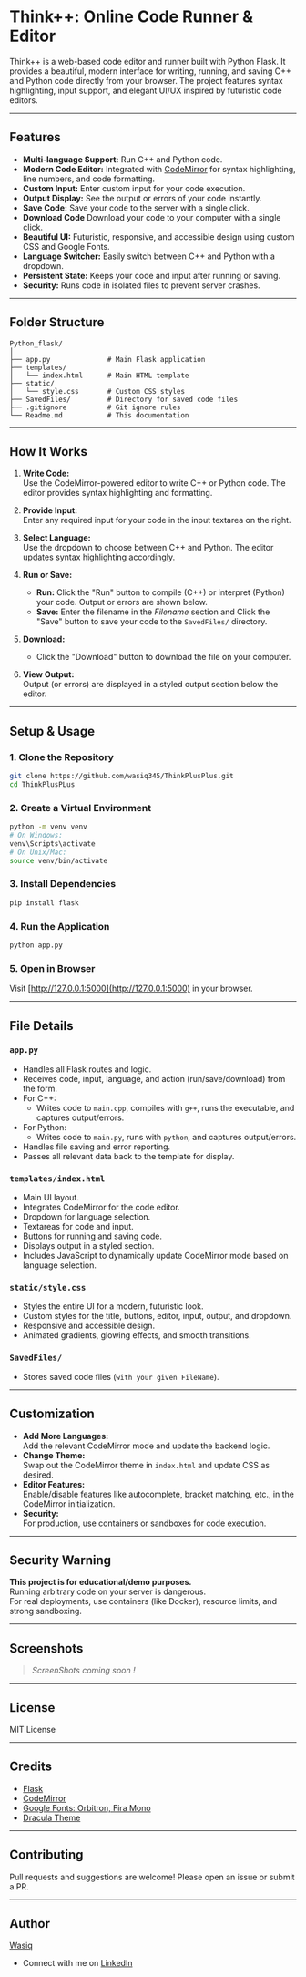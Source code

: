 # Think++: Online Code Runner & Editor

Think++ is a web-based code editor and runner built with Python Flask. It provides a beautiful, modern interface for writing, running, and saving C++ and Python code directly from your browser. The project features syntax highlighting, input support, and elegant UI/UX inspired by futuristic code editors.

---

## Features

- **Multi-language Support:** Run C++ and Python code.
- **Modern Code Editor:** Integrated with [CodeMirror](https://codemirror.net/) for syntax highlighting, line numbers, and code formatting.
- **Custom Input:** Enter custom input for your code execution.
- **Output Display:** See the output or errors of your code instantly.
- **Save Code:** Save your code to the server with a single click.
- **Download Code** Download your code to your computer with a single click.
- **Beautiful UI:** Futuristic, responsive, and accessible design using custom CSS and Google Fonts.
- **Language Switcher:** Easily switch between C++ and Python with a dropdown.
- **Persistent State:** Keeps your code and input after running or saving.
- **Security:** Runs code in isolated files to prevent server crashes.

---

## Folder Structure

```
Python_flask/
│
├── app.py              # Main Flask application
├── templates/
│   └── index.html      # Main HTML template
├── static/
│   └── style.css       # Custom CSS styles
├── SavedFiles/         # Directory for saved code files
├── .gitignore          # Git ignore rules
└── Readme.md           # This documentation
```

---

## How It Works

1. **Write Code:**  
   Use the CodeMirror-powered editor to write C++ or Python code. The editor provides syntax highlighting and formatting.

2. **Provide Input:**  
   Enter any required input for your code in the input textarea on the right.

3. **Select Language:**  
   Use the dropdown to choose between C++ and Python. The editor updates syntax highlighting accordingly.

4. **Run or Save:**  
   - **Run:** Click the "Run" button to compile (C++) or interpret (Python) your code. Output or errors are shown below.
   - **Save:** Enter the filename in the *Filename* section and Click the "Save" button to save your code to the `SavedFiles/` directory.

5. **Download:**
   - Click the "Download" button to download the file on your computer.
     
6. **View Output:**  
   Output (or errors) are displayed in a styled output section below the editor.

---

## Setup & Usage

### 1. Clone the Repository

```bash
git clone https://github.com/wasiq345/ThinkPlusPlus.git
cd ThinkPlusPLus
```

### 2. Create a Virtual Environment

```bash
python -m venv venv
# On Windows:
venv\Scripts\activate
# On Unix/Mac:
source venv/bin/activate
```

### 3. Install Dependencies

```bash
pip install flask
```

### 4. Run the Application

```bash
python app.py
```

### 5. Open in Browser

Visit [http://127.0.0.1:5000](http://127.0.0.1:5000) in your browser.

---

## File Details

### `app.py`

- Handles all Flask routes and logic.
- Receives code, input, language, and action (run/save/download) from the form.
- For C++:
  - Writes code to `main.cpp`, compiles with `g++`, runs the executable, and captures output/errors.
- For Python:
  - Writes code to `main.py`, runs with `python`, and captures output/errors.
- Handles file saving and error reporting.
- Passes all relevant data back to the template for display.

### `templates/index.html`

- Main UI layout.
- Integrates CodeMirror for the code editor.
- Dropdown for language selection.
- Textareas for code and input.
- Buttons for running and saving code.
- Displays output in a styled section.
- Includes JavaScript to dynamically update CodeMirror mode based on language selection.

### `static/style.css`

- Styles the entire UI for a modern, futuristic look.
- Custom styles for the title, buttons, editor, input, output, and dropdown.
- Responsive and accessible design.
- Animated gradients, glowing effects, and smooth transitions.

### `SavedFiles/`

- Stores saved code files (`with your given FileName`).

---

## Customization

- **Add More Languages:**  
  Add the relevant CodeMirror mode and update the backend logic.
- **Change Theme:**  
  Swap out the CodeMirror theme in `index.html` and update CSS as desired.
- **Editor Features:**  
  Enable/disable features like autocomplete, bracket matching, etc., in the CodeMirror initialization.
- **Security:**  
  For production, use containers or sandboxes for code execution.

---

## Security Warning

**This project is for educational/demo purposes.**  
Running arbitrary code on your server is dangerous.  
For real deployments, use containers (like Docker), resource limits, and strong sandboxing.

---

## Screenshots

> _ScreenShots coming soon !_

---

## License

MIT License

---

## Credits

- [Flask](https://flask.palletsprojects.com/)
- [CodeMirror](https://codemirror.net/)
- [Google Fonts: Orbitron, Fira Mono](https://fonts.google.com/)
- [Dracula Theme](https://draculatheme.com/)

---

## Contributing

Pull requests and suggestions are welcome! Please open an issue or submit a PR.

---

## Author

[Wasiq](https://github.com/wasiq345)
- Connect with me on [LinkedIn](https://www.linkedin.com/in/wasiq-azeem-730215367/)
